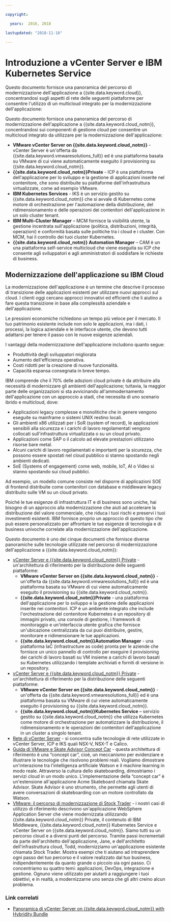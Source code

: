 ```yaml
---

copyright:

  years:  2016, 2018

lastupdated: "2018-11-16"

---
```


# Introduzione a vCenter Server e IBM Kubernetes Service

Questo documento fornisce una panoramica del percorso di modernizzazione dell'applicazione a {{site.data.keyword.cloud}}, concentrandosi sugli aspetti di rete delle seguenti piattaforme per consentire l'utilizzo di un multicloud integrato per la modernizzazione dell'applicazione:

Questo documento fornisce una panoramica del percorso di modernizzazione dell'applicazione a {{site.data.keyword.cloud_notm}}, concentrandosi sui componenti di gestione cloud per consentire un multicloud integrato da utilizzare per la modernizzazione dell'applicazione:

- **VMware vCenter Server on {{site.data.keyword.cloud_notm}}** - vCenter Server è un'offerta da {{site.data.keyword.vmwaresolutions_full}} ed è una piattaforma basata su VMware di cui viene automaticamente eseguito il provisioning su {{site.data.keyword.cloud_notm}}.
- **{{site.data.keyword.cloud_notm}}Private** - ICP è una piattaforma dell'applicazione per lo sviluppo e la gestione di applicazioni inserite nel contenitore, che sono distribuite su piattaforme dell'infrastruttura virtualizzate, come ad esempio VMware.
- **IBM Kubernetes Services** - IKS è un servizio gestito su {{site.data.keyword.cloud_notm}} che si avvale di Kubernetes come motore di orchestrazione per l'automazione della distribuzione, del ridimensionamento e delle operazioni dei contenitori dell'applicazione in un solo cluster tenant.
- **IBM Multi-Cluster Manager** – MCM fornisce la visibilità utente, la gestione incentrata sull'applicazione (politica, distribuzioni, integrità, operazioni) e conformità basata sulle politiche tra i cloud e i cluster. Con MCM, hai il controllo dei tuoi cluster Kubernetes.
- **{{site.data.keyword.cloud_notm}} Automation Manager** – CAM è un una piattaforma self-service multicloud che viene eseguita su ICP che consente agli sviluppatori e agli amministratori di soddisfare le richieste di business.

## Modernizzazione dell'applicazione su IBM Cloud
La modernizzazione dell'applicazione è un termine che descrive il processo di transizione delle applicazioni esistenti per utilizzare nuovi approcci sul cloud. I clienti oggi cercano approcci innovativi ed efficienti che li aiutino a fare questa transizione in base alla complessità aziendale e dell'applicazione.

Le pressioni economiche richiedono un tempo più veloce per il mercato. Il tuo patrimonio esistente include non solo le applicazioni, ma i dati, i processi, la logica aziendale e le interfacce utente, che devono tutti adattarsi per tenere il passo con le nuove esigenze aziendali.

I vantaggi della modernizzazione dell'applicazione includono quanto segue:
- Produttività degli sviluppatori migliorata
- Aumento dell'efficienza operativa.
- Costi ridotti per la creazione di nuove funzionalità.
- Capacità espansa consegnata in breve tempo.

IBM comprende che il 70% delle adozioni cloud private è da attribuire alla necessità di modernizzare gli ambienti dell'applicazione; tuttavia, la maggior parte delle organizzazioni si sta avvicinando all'ammodernamento dell'applicazione con un approccio a stadi, che necessita di uno scenario ibrido e multicloud, dove:
- Applicazioni legacy complesse e monolitiche che in genere vengono eseguite su mainframe o sistemi UNIX restino locali.
- Gli ambienti x86 utilizzati per i SoR (system of record), le applicazioni sensibili alla sicurezza e i carichi di lavoro regolamentati vengono collocati sull'infrastruttura virtualizzata o su un cloud privato.
- Applicazioni come SAP o il calcolo ad elevate prestazioni utilizzano risorse bare metal.
- Alcuni carichi di lavoro regolamentati e importanti per la sicurezza, che possono essere spostati nel cloud pubblico si stanno spostando negli ambienti dedicati.
- SoE (Systems of engagement) come web, mobile, IoT, AI o Video si stanno spostando sui cloud pubblici.

Ad esempio, un modello comune consiste nel disporre di applicazioni SOE di frontend distribuite come contenitori con database e middleware legacy distribuito sulle VM su un cloud privato.

Poiché le tue esigenze di infrastruttura IT e di business sono uniche, hai bisogno di un approccio alla modernizzazione che aiuti ad accelerare la distribuzione del valore commerciale, che riduca i tuoi rischi e preservi i tuoi investimenti esistenti. IBM fornisce proprio un approccio di questo tipo che può essere personalizzato per affrontare le tue esigenze di tecnologia e di business univoche correlate alla modernizzazione dell'applicazione.

Questo documento è uno dei cinque documenti che fornisce diverse panoramiche sulle tecnologie utilizzate nel percorso di modernizzazione dell'applicazione a {{site.data.keyword.cloud_notm}}:

* [vCenter Server e {{site.data.keyword.cloud_notm}} Private](../vcsicp/vcsicp-intro.html) - un'architettura di riferimento per la distribuzione delle seguenti piattaforme:
  - **VMware vCenter Server on {{site.data.keyword.cloud_notm}}** - un'offerta da {{site.data.keyword.vmwaresolutions_full}} ed è una piattaforma basata su VMware di cui viene automaticamente eseguito il provisioning su {{site.data.keyword.cloud_notm}}.
  - **{{site.data.keyword.cloud_notm}}Private** - una piattaforma dell'applicazione per lo sviluppo e la gestione delle applicazioni inserite nei contenitori. ICP è un ambiente integrato che include l'orchestrazione del contenitore Kubernetes e un repository di immagini privato, una console di gestione, i framework di monitoraggio e un'interfaccia utente grafica che fornisce un'ubicazione centralizzata da cui puoi distribuire, gestire, monitorare e ridimensionare le tue applicazioni.
  - **{{site.data.keyword.cloud_notm}}Automation Manager** - una piattaforma IaC (infrastructure as code) pronta per le aziende che fornisce un unico pannello di controllo per eseguire il provisioning dei carichi di lavoro basati su VM insieme a carichi di lavoro basati su Kubernetes utilizzando i template archiviati e forniti di versione in un repository.
* [vCenter Server e {{site.data.keyword.cloud_notm}} Private](../vcsiks/vcsiks-intro.html) - un'architettura di riferimento per la distribuzione delle seguenti piattaforme:
  - **VMware vCenter Server on {{site.data.keyword.cloud_notm}}** - un'offerta da {{site.data.keyword.vmwaresolutions_full}} ed è una piattaforma basata su VMware di cui viene automaticamente eseguito il provisioning su {{site.data.keyword.cloud_notm}}.
  - **{{site.data.keyword.cloud_notm}}Kubernetes Service** – servizio gestito su {{site.data.keyword.cloud_notm}} che utilizza Kubernetes come motore di orchestrazione per automatizzare la distribuzione, il ridimensionamento e le operazioni dei contenitori dell'applicazione in un cluster a singolo tenant.
* [Rete di vCenter Server](../vcsnsxt/vcsnsxt-intro.html) - si concentra sulle tecnologie di rete utilizzate in vCenter Server, ICP e IKS quali NSX-V, NSX-T e Calico.
* [Guida di VMware e Skate Advisor Concept Car](../vcscar/vcscar-intro.html) - questa architettura di riferimento è una “concept car”, cioè, un meccanismo per evidenziare e illustrare le tecnologie che risolvono problemi reali. Vogliamo dimostrare un'interazione tra l'intelligenza artificiale Watson e il machine learning in modo reale. Attraverso la cultura dello skateboarding, dimostriamo i servizi cloud in un modo unico. L'implementazione della “concept car” è un'estensione all'applicazione Acme Skateboard chiamata Skate Advisor. Skate Advisor è uno strumento, che permette agli utenti di avere conversazioni di skateboarding con un motore controllato da Watson.
* [VMware: il percorso di modernizzazione di Stock Trader](../vcscontent/vcscontent-modjourney.html) - i nostri casi di utilizzo di riferimento descrivono un'applicazione WebSphere Application Server che viene modernizzata utilizzando {{site.data.keyword.cloud_notm}} Private, il contenuto di IBM Middleware, {{site.data.keyword.cloud_notm}} Kubernetes Service e vCenter Server on {{site.data.keyword.cloud_notm}}. Siamo tutti su un percorso cloud e a diversi punti del percorso. Tramite passi incrementali da parte dell'architetto dell'applicazione, Jane, e dell'architetto dell'infrastruttura cloud, Todd, modernizziamo un'applicazione esistente chiamata Stock Trader. Mostra esempi che ti aiutano ad intraprendere ogni passo del tuo percorso e il valore realizzato dal tuo business, indipendentemente da quanto grande o piccolo sia ogni passo. Ci concentriamo su quattro temi: applicazioni, DevOps, integrazione e gestione. Ognuno viene utilizzato per aiutarti a raggiungere i tuoi obiettivi, e in realtà, a modernizzarne uno senza che gli altri creino alcun problema.

### Link correlati

* [Panoramica di vCenter Server on {{site.data.keyword.cloud_notm}} with Hybridity Bundle](../vcs/vcs-hybridity-intro.html)
